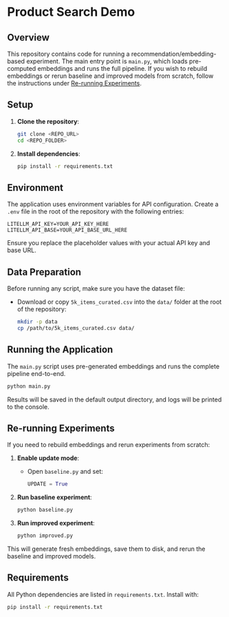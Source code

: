# Product Search Demo

## Overview

This repository contains code for running a recommendation/embedding-based experiment. The main entry point is `main.py`, which loads pre-computed embeddings and runs the full pipeline. If you wish to rebuild embeddings or rerun baseline and improved models from scratch, follow the instructions under [Re-running Experiments](#re-running-experiments).

## Setup

1. **Clone the repository**:

   ```bash
   git clone <REPO_URL>
   cd <REPO_FOLDER>
   ```
2. **Install dependencies**:

   ```bash
   pip install -r requirements.txt
   ```

## Environment

The application uses environment variables for API configuration. Create a `.env` file in the root of the repository with the following entries:

```env
LITELLM_API_KEY=YOUR_API_KEY_HERE
LITELLM_API_BASE=YOUR_API_BASE_URL_HERE
```

Ensure you replace the placeholder values with your actual API key and base URL.

## Data Preparation

Before running any script, make sure you have the dataset file:

* Download or copy `5k_items_curated.csv` into the `data/` folder at the root of the repository:

  ```bash
  mkdir -p data
  cp /path/to/5k_items_curated.csv data/
  ```

## Running the Application

The `main.py` script uses pre-generated embeddings and runs the complete pipeline end-to-end.

```bash
python main.py
```

Results will be saved in the default output directory, and logs will be printed to the console.

## Re-running Experiments

If you need to rebuild embeddings and rerun experiments from scratch:

1. **Enable update mode**:

   * Open `baseline.py` and set:

     ```python
     UPDATE = True
     ```
2. **Run baseline experiment**:

   ```bash
   python baseline.py
   ```
3. **Run improved experiment**:

   ```bash
   python improved.py
   ```

This will generate fresh embeddings, save them to disk, and rerun the baseline and improved models.

## Requirements

All Python dependencies are listed in `requirements.txt`. Install with:

```bash
pip install -r requirements.txt
```
